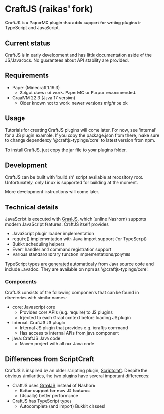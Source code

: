 # CraftJS (raikas' fork)
CraftJS is a PaperMC plugin that adds support for writing plugins in TypeScript
and JavaScript.

## Current status
CraftJS is in early development and has little documentation aside of the
JS/Javadocs. No guarantees about API stability are provided.

## Requirements
* Paper (Minecraft 1.19.3)
  * Spigot does not work. PaperMC or Purpur recommended.
* GraalVM 22.3 (Java 17 version)
  * Older known not to work, newer versions *might* be ok

## Usage
Tutorials for creating CraftJS plugins will come later. For now, see 'internal'
for a JS plugin example. If you copy the package.json from there, make sure to
change dependency '@craftjs-typings/core' to latest version from npm.

To install CraftJS, just copy the jar file to your plugins folder.

## Development
CraftJS can be built with 'build.sh' script available at repository root.
Unfortunately, only Linux is supported for building at the moment.

More development instructions will come later.

## Technical details
JavaScript is executed with [GraalJS](https://github.com/oracle/graaljs), which
(unline Nashorn) supports modern JavaScript features. CraftJS itself provides

* JavaScript plugin loader implementation
* require() implementation with Java import support (for TypeScript)
* Bukkit scheduling helpers
* Event handler and command registration support
* Various standard library function implementations/polyfills

TypeScript types are [generated](https://github.com/bensku/java-ts-bind)
automatically from Java source code and include Javadoc. They are available
on npm as '@craftjs-typings/core'.

### Components
CraftJS consists of the following components that can be found in directories
with similar names:
* core: Javascript core
  * Provides core APIs (e.g. require) to JS plugins
  * Injected to each Graal context before loading JS plugin
* internal: CraftJS JS plugin
  * Internal JS plugin that provides e.g. /craftjs command
  * Has access to internal APIs from java component
* java: CraftJS Java code
  * Maven project with all our Java code

## Differences from ScriptCraft
CraftJS is inspired by an older scripting plugin,
[Scriptcraft](https://github.com/walterhiggins/ScriptCraft). Despite the
obvious similarities, the two plugins have several important differences:

* CraftJS uses [GraalJS](https://github.com/oracle/graaljs) instead of Nashorn
  * Better support for new JS features
  * (Usually) better performance
* CraftJS has TypeScript types
  * Autocomplete (and import) Bukkit classes!
